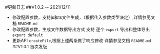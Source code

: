 #更新日志
##V1.0.2 -- 2021/12/11
* 修改配置参数，支持js和ts文件生成，（根据传入参数类型决定）,详情参见文档 `README.md`
* 修改配置参数，生成文件数据导出方式 支持 逐个 `export` 导出和整体导出 `export default`
* 更新API `createFile`,根据上述两条做了响应修改 详情参见文档 `README.md`
##V1.0.1
首次发版